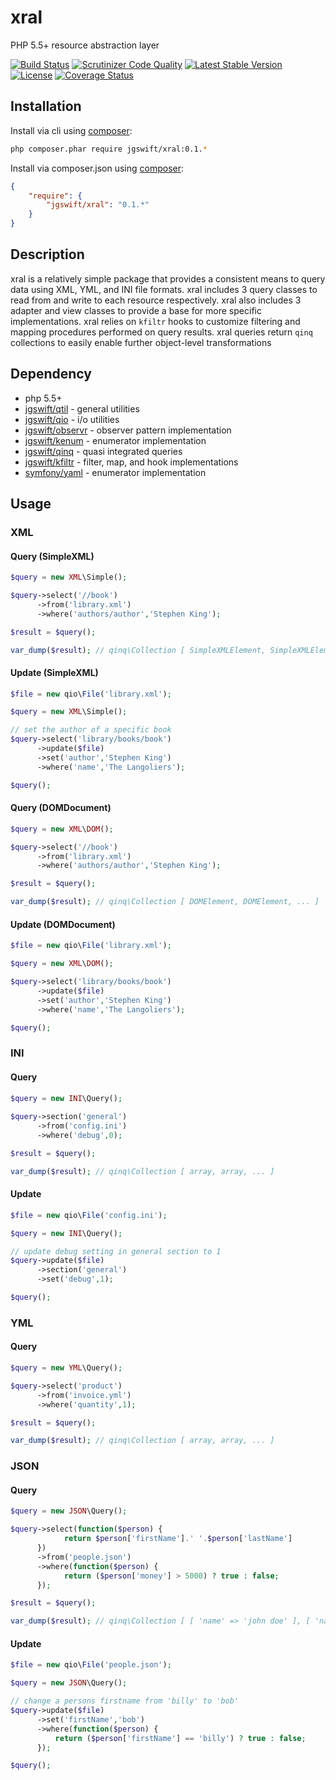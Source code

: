 xral
====

PHP 5.5+ resource abstraction layer

[![Build Status](https://travis-ci.org/jgswift/xral.png?branch=master)](https://travis-ci.org/jgswift/xral)
[![Scrutinizer Code Quality](https://scrutinizer-ci.com/g/jgswift/xral/badges/quality-score.png?s=09ecf4d598dfdb7d99070e7ba8a7d197abddfae1)](https://scrutinizer-ci.com/g/jgswift/xral/)
[![Latest Stable Version](https://poser.pugx.org/jgswift/xral/v/stable.svg)](https://packagist.org/packages/jgswift/xral)
[![License](https://poser.pugx.org/jgswift/xral/license.svg)](https://packagist.org/packages/jgswift/xral)
[![Coverage Status](https://coveralls.io/repos/jgswift/xral/badge.png?branch=master)](https://coveralls.io/r/jgswift/xral?branch=master)

## Installation

Install via cli using [composer](https://getcomposer.org/):
```sh
php composer.phar require jgswift/xral:0.1.*
```

Install via composer.json using [composer](https://getcomposer.org/):
```json
{
    "require": {
        "jgswift/xral": "0.1.*"
    }
}
```

## Description

xral is a relatively simple package that provides a consistent means to query data using XML, YML, and INI file formats.
xral includes 3 query classes to read from and write to each resource respectively.
xral also includes 3 adapter and view classes to provide a base for more specific implementations.
xral relies on ```kfiltr``` hooks to customize filtering and mapping procedures performed on query results.
xral queries return ```qinq``` collections to easily enable further object-level transformations 

## Dependency

* php 5.5+
* [jgswift/qtil](http://github.com/jgswift/qtil) - general utilities
* [jgswift/qio](http://github.com/jgswift/qio) - i/o utilities
* [jgswift/observr](http://github.com/jgswift/observr) - observer pattern implementation
* [jgswift/kenum](http://github.com/jgswift/kenum) - enumerator implementation
* [jgswift/qinq](http://github.com/jgswift/qinq) - quasi integrated queries
* [jgswift/kfiltr](http://github.com/jgswift/kfiltr) - filter, map, and hook implementations
* [symfony/yaml](http://github.com/symfony/yaml) - enumerator implementation

## Usage

### XML

#### Query (SimpleXML)

```php
$query = new XML\Simple();

$query->select('//book')
      ->from('library.xml')
      ->where('authors/author','Stephen King');

$result = $query();

var_dump($result); // qinq\Collection [ SimpleXMLElement, SimpleXMLElement, ... ]
```

#### Update (SimpleXML)

```php
$file = new qio\File('library.xml');

$query = new XML\Simple();

// set the author of a specific book
$query->select('library/books/book')
      ->update($file)
      ->set('author','Stephen King')
      ->where('name','The Langoliers');

$query();
```

#### Query (DOMDocument)

```php
$query = new XML\DOM();

$query->select('//book')
      ->from('library.xml')
      ->where('authors/author','Stephen King');

$result = $query();

var_dump($result); // qinq\Collection [ DOMElement, DOMElement, ... ]
```

#### Update (DOMDocument)

```php
$file = new qio\File('library.xml');

$query = new XML\DOM();

$query->select('library/books/book')
      ->update($file)
      ->set('author','Stephen King')
      ->where('name','The Langoliers');

$query();
```

### INI

#### Query

```php
$query = new INI\Query();
            
$query->section('general')
      ->from('config.ini')
      ->where('debug',0);

$result = $query();

var_dump($result); // qinq\Collection [ array, array, ... ]
```

#### Update

```php
$file = new qio\File('config.ini');

$query = new INI\Query();

// update debug setting in general section to 1
$query->update($file)
      ->section('general')
      ->set('debug',1);

$query();
```

### YML

#### Query

```php
$query = new YML\Query();

$query->select('product')
      ->from('invoice.yml')
      ->where('quantity',1);

$result = $query();

var_dump($result); // qinq\Collection [ array, array, ... ]
```

### JSON

#### Query

```php
$query = new JSON\Query();

$query->select(function($person) {
            return $person['firstName'].' '.$person['lastName']
      })
      ->from('people.json')
      ->where(function($person) {
            return ($person['money'] > 5000) ? true : false;
      });

$result = $query();

var_dump($result); // qinq\Collection [ [ 'name' => 'john doe' ], [ 'name' => 'billy bob' ] ]
```

#### Update

```php
$file = new qio\File('people.json');

$query = new JSON\Query();

// change a persons firstname from 'billy' to 'bob'
$query->update($file)
      ->set('firstName','bob')
      ->where(function($person) {
          return ($person['firstName'] == 'billy') ? true : false;
      });

$query();
```
